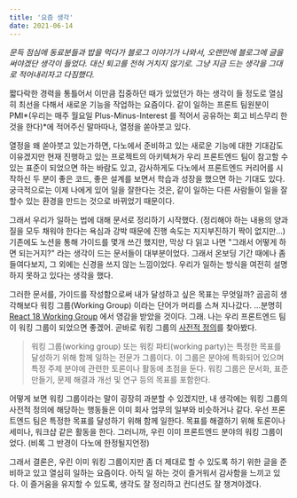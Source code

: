 ```yaml
---
title: '요즘 생각'
date: 2021-06-14
---
```


_문득 점심에 동료분들과 밥을 먹다가 블로그 이야기가 나와서, 오랜만에 블로그에 글을 써야겠단 생각이 들었다. 대신 퇴고를 전혀 거치지 않기로. 그냥 지금 드는 생각을 그대로 적어내리자고 다짐했다._

짧다락한 경력을 통틀어서 이만큼 집중하던 때가 있었던가 하는 생각이 들 정도로 열심히 최선을 다해서 새로운 기능을 작업하는 요즘이다. 같이 일하는 프론트 팀원분이 PMI*(우리는 매주 월요일 Plus-Minus-Interest 를 적어서 공유하는 회고 비스무리 한 것을 한다)*에 적어주신 말마따나, 열정을 쏟아붓고 있다.

열정을 왜 쏟아붓고 있는가하면, 다노에서 준비하고 있는 새로운 기능에 대한 기대감도 이유겠지만 현재 진행하고 있는 프로젝트의 아키텍쳐가 우리 프론트엔드 팀이 참고할 수 있는 표준이 되었으면 하는 바람도 있고, 감사하게도 다노에서 프론트엔드 커리어를 시작하신 두 분이 좋은 코드, 좋은 설계를 보면서 학습과 성장을 했으면 하는 기대도 있다. 궁극적으로는 이제 나에게 있어 일을 잘한다는 것은, 같이 일하는 다른 사람들이 일을 잘 할수 있는 환경을 만드는 것으로 바뀌었기 때문이다.

그래서 우리가 일하는 법에 대해 문서로 정리하기 시작했다. (정리해야 하는 내용의 양과 질을 모두 채워야 한다는 욕심과 강박 때문에 진행 속도는 지지부진하기 짝이 없지만...) 기존에도 노션을 통해 가이드를 몇개 쓰긴 했지만, 막상 다 읽고 나면 "그래서 어떻게 하면 되는거지?" 라는 생각이 드는 문서들이 대부분이었다. 그래서 온보딩 기간 때에나 좀 들여다보지, 그 외에는 신경을 쓰지 않는 느낌이었다. 우리가 일하는 방식을 여전히 설명하지 못하고 있다는 생각을 했다.

그러한 문서를, 가이드를 작성함으로써 내가 달성하고 싶은 목표는 무엇일까? 곰곰히 생각해보다 워킹 그룹(Working Group) 이라는 단어가 머리를 스쳐 지나갔다. ...분명히 [React 18 Working Group](https://github.com/reactwg/react-18) 에서 영감을 받았을 것이다. 그래. 나는 우리 프론트엔드 팀이 워킹 그룹이 되었으면 좋겠어. 곧바로 워킹 그룹의 [사전적 정의](https://ko.wikipedia.org/wiki/%EC%9B%8C%ED%82%B9%5F%EA%B7%B8%EB%A3%B9)를 찾아봤다.

> 워킹 그룹(working group) 또는 워킹 파티(working party)는 특정한 목표를 달성하기 위해 함께 일하는 전문가 그룹이다. 이 그룹은 분야에 특화되어 있으며 특정 주제 분야에 관련한 토론이나 활동에 초점을 둔다. 워킹 그룹은 문서화, 표준 만들기, 문제 해결과 개선 및 연구 등의 목표를 포함한다.

어떻게 보면 워킹 그룹이라는 말이 굉장히 과분할 수 있겠지만, 내 생각에는 워킹 그룹의 사전적 정의에 해당하는 행동들은 이미 회사 업무의 일부와 비슷하거나 같다. 우선 프론트엔드 팀은 특정한 목표를 달성하기 위해 함께 일한다. 목표를 해결하기 위해 토론이나 세미나, 워크샵 같은 활동을 한다. 그러니까, 우린 이미 프론트엔드 분야의 워킹 그룹이었다. (비록 그 반경이 다노에 한정될지언정)

그래서 결론은, 우린 이미 워킹 그룹이지만 좀 더 제대로 할 수 있도록 하기 위한 글을 준비하고 있고 열심히 일하는 요즘이다. 아직 일 하는 것이 즐거워서 감사함을 느끼고 있다. 이 즐거움을 유지할 수 있도록, 생각도 잘 정리하고 컨디션도 잘 챙겨야겠다.
